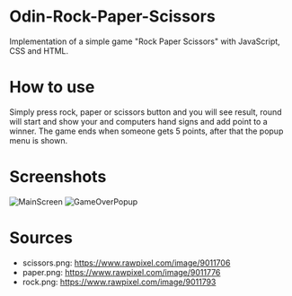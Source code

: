 # Odin-Rock-Paper-Scissors

Implementation of a simple game "Rock Paper Scissors" with JavaScript, CSS and HTML.

# How to use

Simply press rock, paper or scissors button and you will see result, round will start and show your and computers hand signs and add point to a winner. The game ends when someone gets 5 points, after that the popup menu is shown.

# Screenshots

![MainScreen](https://i.imgur.com/m1SykGV.png?raw=true)
![GameOverPopup](https://i.imgur.com/j8v6SOO.png?raw=true)

# Sources

-   scissors.png: https://www.rawpixel.com/image/9011706
-   paper.png: https://www.rawpixel.com/image/9011776
-   rock.png: https://www.rawpixel.com/image/9011793
